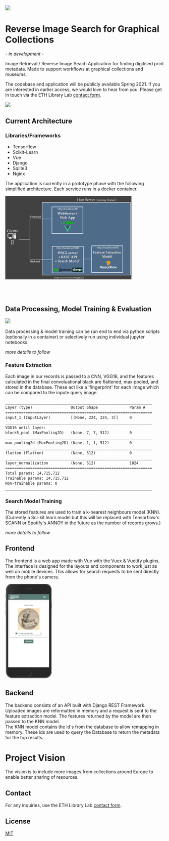 <img src="./assets/grs-title-small.gif"/>

#  Reverse Image Search for Graphical Collections 
_- in development_ -


Image Retrieval / Reverse Image Seach Application for finding digitised print metadata. Made to support workflows at graphical collections and museums.  

The codebase and application will be publicly available Spring 2021. If you are interested in earlier access, we would love to hear from you. Please get in touch via the ETH Library Lab [contact form](https://www.librarylab.ethz.ch/contact/).



<img src="./assets/graph-samm-example-search-cropped.gif" height="400px"/>


## Current Architecture


### Libraries/Frameworks

* Tensorflow
* Scikit-Learn
* Vue
* Django
* Sqlite3
* Nginx

The application is currently in a prototype phase with the following simplified architecture. Each service runs in a docker container.

<img src="./assets/Prototype-Architecture.png" width="400"/>

<br/><br/>      

## Data Processing, Model Training & Evaluation

<img src="./assets/GraphischeSammlung-ReverseImageSearch-20210420_3_compressed.gif" width="600px"/>

Data processing & model training can be run end to end via python scripts (optionally in a container) or selectively run using individual jupyter notebooks. 

_more details to follow_

### Feature Extraction
Each image in our records is passed to a CNN, VGG16, and the features calculated in the final convoluational black are flattened, max pooled, and stored in the database. These act like a 'fingerprint' for each image which can be compared to the inpute query image.

```
_________________________________________________________________
Layer (type)                 Output Shape              Param #   
=================================================================
input_1 (InputLayer)         [(None, 224, 224, 3)]     0         
_________________________________________________________________
VGG16 until layer:
block5_pool (MaxPooling2D)   (None, 7, 7, 512)         0         
_________________________________________________________________
max_pooling2d (MaxPooling2D) (None, 1, 1, 512)         0         
_________________________________________________________________
flatten (Flatten)            (None, 512)               0         
_________________________________________________________________
layer_normalization          (None, 512)               1024      
=================================================================
Total params: 14,715,712
Trainable params: 14,715,712
Non-trainable params: 0
_________________________________________________________________
```

### Search Model Training
The stored features are used to train a k-nearest neighbours model (KNN). (Currently a Sci-kit learn model but this will be replaced with Tensorflow's SCANN or Spotify's ANNOY in the future as the number of records grows.) 

_more details to follow_


## Frontend 
The frontend is a web app made with Vue with the Vuex & Vuetify plugins. The interface is designed for the layouts and components to work just as well on mobile devices. This allows for search requests to be sent directly from the phone's camera. 

<img src="./assets/mobile-view.png" height="300px"/>

## Backend

The backend consists of an API built with Django REST Framework. 
Uploaded images are reformatted in memory and a request is sent to the feature extraction model.
The features returned by the model are then passed to the KNN model.  
The KNN model contains the id's from the database to allow remapping in memory. These ids are used to query the Database to return the metadata for the top results.

# Project Vision
The vision is to include more images from collections around Europe to enable better sharing of resources.

## Contact

For any inquiries, use the ETH Library Lab [contact form](https://www.librarylab.ethz.ch/contact/).

## License

[MIT](LICENSE)
